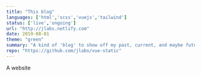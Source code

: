 ```yaml
---
title: "This blog"
languages: ['html','scss','vuejs','tailwind']
status: ['live','ongoing']
url: "http://jlabs.netlify.com"
date: 2019-08-01
theme: "green"
summary: "A kind of 'blog' to show off my past, current, and maybe future projects."
repo: "https://github.com/jlabs/vue-static"
---
```

A website